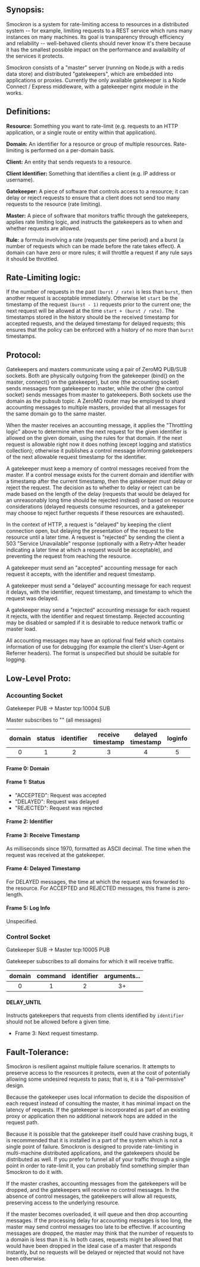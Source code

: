 ## Synopsis:

Smockron is a system for rate-limiting access to resources in a distributed
system -- for example, limiting requests to a REST service which runs many
instances on many machines. Its goal is transparency through efficiency and
reliability -- well-behaved clients should never know it's there because it
has the smallest possible impact on the performance and availaiblity of the
services it protects.

Smockron consists of a "master" server (running on Node.js with a redis data
store) and distributed "gatekeepers", which are embedded into applications
or proxies. Currently the only available gatekeeper is a Node Connect /
Express middleware, with a gatekeeper nginx module in the works.

## Definitions:

**Resource:** Something you want to rate-limit (e.g. requests to an HTTP
application, or a single route or entity within that application).

**Domain:** An identifier for a resource or group of multiple resources.
Rate-limiting is performed on a per-domain basis.

**Client:** An entity that sends requests to a resource.

**Client Identifier:** Something that identifies a client (e.g. IP address
or username).

**Gatekeeper:** A piece of software that controls access to a resource; it
can delay or reject requests to ensure that a client does not send too many
requests to the resource (rate limiting).

**Master:** A piece of software that monitors traffic through the
gatekeepers, applies rate limiting logic, and instructs the gatekeepers as
to when and whether requests are allowed.

**Rule:** a formula involving a rate (requests per time period) and a burst
(a number of requests which can be made before the rate takes effect). A
domain can have zero or more rules; it will throttle a request if any rule
says it should be throttled.

## Rate-Limiting logic:

If the number of requests in the past `(burst / rate)` is less than `burst`,
then another request is acceptable immediately. Otherwise let `start` be the
timestamp of the request `(burst - 1)` requests prior to the current one;
the next request will be allowed at the time `start + (burst / rate)`. The
timestamps stored in the history should be the received timestamp for
accepted requests, and the delayed timestamp for delayed requests; this
ensures that the policy can be enforced with a history of no more than
`burst` timestamps.

## Protocol: 

Gatekeepers and masters communicate using a pair of ZeroMQ PUB/SUB sockets.
Both are physically outgoing from the gatekeeper (bind() on the master,
connect() on the gatekeeper), but one (the accounting socket) sends messages
from gatekeeper to master, while the other (the control socket) sends
messages from master to gatekeepers. Both sockets use the domain as the
pubsub topic. A ZeroMQ router may be employed to shard accounting messages
to multiple masters, provided that all messages for the same domain go to
the same master.

When the master receives an accounting message, it applies the "Throttling
logic" above to determine when the next request for the given identifier is
allowed on the given domain, using the rules for that domain. If the next
request is allowable right now it does nothing (except logging and
statistics collection); otherwise it publishes a control message informing
gatekeepers of the next allowable request timestamp for the identifier.

A gatekeeper must keep a memory of control messages received from the
master. If a control message exists for the current domain and identifier
with a timestamp after the current timestamp, then the gatekeeper must delay
or reject the request. The decision as to whether to delay or reject can be
made based on the length of the delay (requests that would be delayed for an
unreasonably long time should be rejected instead) or based on resource
considerations (delayed requests consume resources, and a gatekeeper may
choose to reject further requests if these resources are exhausted).

In the context of HTTP, a request is "delayed" by keeping the client
connection open, but delaying the presentation of the request to the
resource until a later time. A request is "rejected" by sending the client a
503 "Service Unavailable" response (optionally with a Retry-After header
indicating a later time at which a request would be acceptable), and
preventing the request from reaching the resource.

A gatekeeper must send an "accepted" accounting message for each request it
accepts, with the identifier and request timestamp.

A gatekeeper must send a "delayed" accounting message for each request it
delays, with the identifier, request timestamp, and timestamp to which the
request was delayed.

A gatekeeper may send a "rejected" accounting message for each request it
rejects, with the identifier and request timestamp. Rejected accounting may
be disabled or sampled if it is desirable to reduce network traffic or
master load.

All accounting messages may have an optional final field which contains
information of use for debugging (for example the client's User-Agent or
Referrer headers). The format is unspecified but should be suitable for
logging.

## Low-Level Proto:

### Accounting Socket

Gatekeeper PUB -> Master tcp:10004 SUB

Master subscribes to "" (all messages)

| domain | status | identifier | receive<br>timestamp | delayed<br>timestamp | loginfo |
|:------:|:------:|:----------:|:--------------------:|:--------------------:|:-------:|
|    0   |    1   |      2     |           3          |         4            | 5       |

#### Frame 0: Domain

#### Frame 1: Status

* "ACCEPTED": Request was accepted
* "DELAYED": Request was delayed
* "REJECTED": Request was rejected

#### Frame 2: Identifier

#### Frame 3: Receive Timestamp

As milliseconds since 1970, formatted as ASCII decimal. The time when the
request was received at the gatekeeper.

#### Frame 4: Delayed Timestamp

For DELAYED messages, the time at which the request was forwarded to the
resource. For ACCEPTED and REJECTED messages, this frame is zero-length.

#### Frame 5: Log Info

Unspecified.

### Control Socket

Gatekeeper SUB -> Master tcp:10005 PUB

Gatekeeper subscribes to all domains for which it will receive traffic.

| domain | command | identifier | arguments... |
|:------:|:-------:|:----------:|:------------:|
|    0   |    1    |      2     |      3+      |

#### DELAY_UNTIL

Instructs gatekeepers that requests from clients identified by `identifier`
should not be allowed before a given time.

* Frame 3: Next request timestamp.

## Fault-Tolerance:

Smockron is resilient against multiple failure scenarios. It attempts to
preserve access to the resources it protects, even at the cost of
potentially allowing some undesired requests to pass; that is, it is a
"fail-permissive" design.

Because the gatekeeper uses local information to decide the disposition of
each request instead of consulting the master, it has minimal impact on the
latency of requests. If the gatekeeper is incorporated as part of an
existing proxy or application then no additional network hops are added in
the request path.

Because it is possible that the gatekeeper itself could have crashing bugs,
it is recommended that it is installed in a part of the system which is not
a single point of failure. Smockron is designed to provide rate-limiting in
multi-machine distributed applications, and the gatekeepers should be
distributed as well. If you prefer to funnel all of your traffic through a
single point in order to rate-limit it, you can probably find something
simpler than Smockron to do it with.

If the master crashes, accounting messages from the gatekeepers will be
dropped, and the gatekeepers will receive no control messages. In the
absence of control messages, the gatekeepers will allow all requests,
preserving access to the underlying resource.

If the master becomes overloaded, it will queue and then drop accounting
messages. If the processing delay for accounting messages is too long, the
master may send control messages too late to be effective. If accounting
messages are dropped, the master may think that the number of requests to a
domain is less than it is. In both cases, requests might be allowed that
would have been dropped in the ideal case of a master that responds
instantly, but no requests will be delayed or rejected that would not have
been otherwise.
